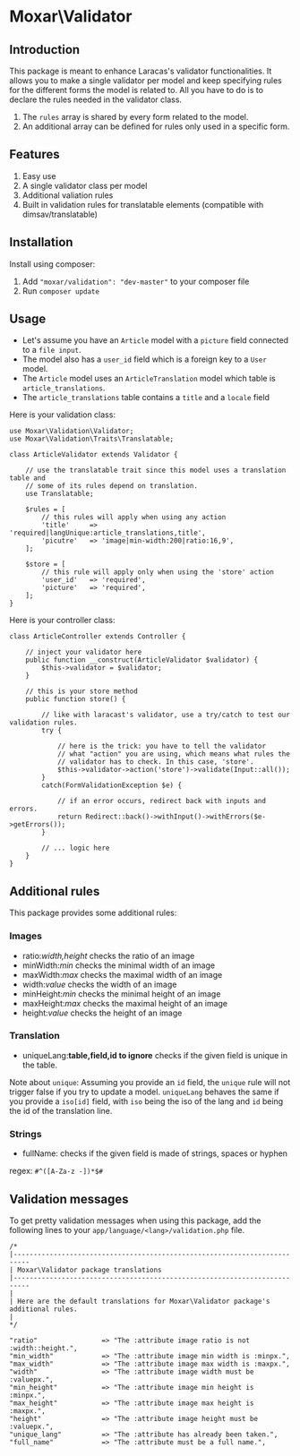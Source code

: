 # Moxar\Validator

## Introduction

This package is meant to enhance Laracas's validator functionalities. It allows you to make a single validator per model and keep specifying rules for the different forms the model is related to. All you have to do is to declare the rules needed in the validator class.

1. The `rules` array is shared by every form related to the model.
2. An additional array can be defined for rules only used in a specific form.

## Features

1. Easy use
2. A single validator class per model
3. Additional valiation rules
4. Built in validation rules for translatable elements (compatible with dimsav/translatable)

## Installation

Install using composer:

1. Add `"moxar/validation": "dev-master"` to your composer file
2. Run `composer update`

## Usage

* Let's assume you have an `Article` model with a `picture` field connected to a `file input`.
* The model also has a `user_id` field which is a foreign key to a `User` model.
* The `Article` model uses an `ArticleTranslation` model which table is `article_translations`.
* The `article_translations` table contains a `title` and a `locale` field

Here is your validation class:

    use Moxar\Validation\Validator;
    use Moxar\Validation\Traits\Translatable;

    class ArticleValidator extends Validator {
    
        // use the translatable trait since this model uses a translation table and 
        // some of its rules depend on translation.
        use Translatable;
    
        $rules = [
            // this rules will apply when using any action
            'title'     => 'required|langUnique:article_translations,title',
            'picutre'   => 'image|min-width:200|ratio:16,9',
        ];
        
        $store = [
            // this rule will apply only when using the 'store' action
            'user_id'   => 'required',
            'picture'   => 'required',
        ];
    }
    
Here is your controller class:

    class ArticleController extends Controller {
    
        // inject your validator here
        public function __construct(ArticleValidator $validator) {
            $this->validator = $validator;
        }
    
        // this is your store method
        public function store() {
        
            // like with laracast's validator, use a try/catch to test our validation rules.
            try {
            
                // here is the trick: you have to tell the validator 
                // what "action" you are using, which means what rules the
                // validator has to check. In this case, 'store'.
                $this->validator->action('store')->validate(Input::all());
            }
            catch(FormValidationException $e) {
            
                // if an error occurs, redirect back with inputs and errors.
                return Redirect::back()->withInput()->withErrors($e->getErrors());
            }
            
            // ... logic here
        }
    }

## Additional rules

This package provides some additional rules:

### Images
* ratio:*width,height* checks the ratio of an image
* minWidth:*min* checks the minimal width of an image
* maxWidth:*max* checks the maximal width of an image
* width:*value* checks the width of an image
* minHeight:*min* checks the minimal height of an image
* maxHeight:*max* checks the maximal height of an image
* height:*value* checks the height of an image

### Translation

* uniqueLang:**table,field,id to ignore** checks if the given field is unique in the table.

Note about `unique`: Assuming you provide an `id` field, the `unique` rule will not trigger false if you try to update a model.
`uniqueLang` behaves the same if you provide a `iso[id]` field, with `iso` being the iso of the lang and `id` being the id of the translation line.

### Strings

* fullName: checks if the given field is made of strings, spaces or hyphen

regex: `#^([A-Za-z -])*$#`

## Validation messages

To get pretty validation messages when using this package, add the following lines to your `app/language/<lang>/validation.php` file.

    /*
    |--------------------------------------------------------------------------
    | Moxar\Validator package translations
    |--------------------------------------------------------------------------
    |
    | Here are the default translations for Moxar\Validator package's additional rules.
    |
    */
    
    "ratio"                => "The :attribute image ratio is not :width::height.",
    "min_width"            => "The :attribute image min width is :minpx.",
    "max_width"            => "The :attribute image max width is :maxpx.",
    "width"                => "The :attribute image width must be :valuepx.",
    "min_height"           => "The :attribute image min height is :minpx.",
    "max_height"           => "The :attribute image max height is :maxpx.",
    "height"               => "The :attribute image height must be :valuepx.",
    "unique_lang"          => "The :attribute has already been taken.",
    "full_name"            => "The :attribute must be a full name.",
